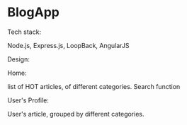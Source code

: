 # BlogApp

Tech stack:

Node.js, Express.js, LoopBack, AngularJS


Design:


Home: 

list of HOT articles, of different categories.
Search function


User's Profile:

User's article, grouped by different categories.